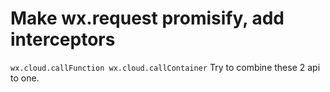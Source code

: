 # Make wx.request promisify, add interceptors

`
wx.cloud.callFunction
wx.cloud.callContainer
`
Try to combine these 2 api to one.
